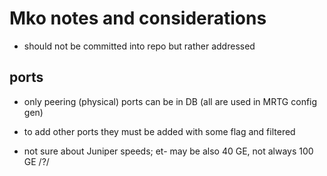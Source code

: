 # Mko notes and considerations

- should not be committed into repo but rather addressed

## ports

- only peering (physical) ports can be in DB (all are used in MRTG config gen)
- to add other ports they must be added with some flag and filtered

- not sure about Juniper speeds; et- may be also 40 GE, not always 100 GE /?/
